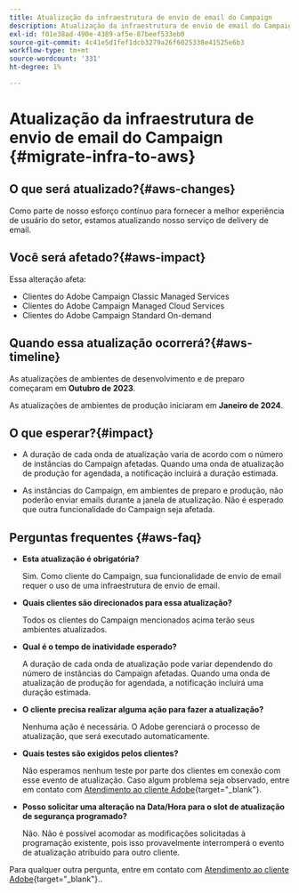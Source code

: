```yaml
---
title: Atualização da infraestrutura de envio de email do Campaign
description: Atualização da infraestrutura de envio de email do Campaign
exl-id: f01e38ad-490e-4389-af5e-87beef533eb0
source-git-commit: 4c41e5d1fef1dcb3279a26f6025338e41525e6b3
workflow-type: tm+mt
source-wordcount: '331'
ht-degree: 1%

---
```


# Atualização da infraestrutura de envio de email do Campaign {#migrate-infra-to-aws}

## O que será atualizado?{#aws-changes}

Como parte de nosso esforço contínuo para fornecer a melhor experiência de usuário do setor, estamos atualizando nosso serviço de delivery de email.

## Você será afetado?{#aws-impact}

Essa alteração afeta:

* Clientes do Adobe Campaign Classic Managed Services
* Clientes do Adobe Campaign Managed Cloud Services
* Clientes do Adobe Campaign Standard On-demand

## Quando essa atualização ocorrerá?{#aws-timeline}

As atualizações de ambientes de desenvolvimento e de preparo começaram em **Outubro de 2023**.

As atualizações de ambientes de produção iniciaram em **Janeiro de 2024**.

## O que esperar?{#impact}

* A duração de cada onda de atualização varia de acordo com o número de instâncias do Campaign afetadas. Quando uma onda de atualização de produção for agendada, a notificação incluirá a duração estimada.

* As instâncias do Campaign, em ambientes de preparo e produção, não poderão enviar emails durante a janela de atualização. Não é esperado que outra funcionalidade do Campaign seja afetada.

## Perguntas frequentes {#aws-faq}

* **Esta atualização é obrigatória?**

  Sim. Como cliente do Campaign, sua funcionalidade de envio de email requer o uso de uma infraestrutura de envio de email.

* **Quais clientes são direcionados para essa atualização?**

  Todos os clientes do Campaign mencionados acima terão seus ambientes atualizados.

* **Qual é o tempo de inatividade esperado?**

  A duração de cada onda de atualização pode variar dependendo do número de instâncias do Campaign afetadas. Quando uma onda de atualização de produção for agendada, a notificação incluirá uma duração estimada.

* **O cliente precisa realizar alguma ação para fazer a atualização?**

  Nenhuma ação é necessária. O Adobe gerenciará o processo de atualização, que será executado automaticamente.

* **Quais testes são exigidos pelos clientes?**

  Não esperamos nenhum teste por parte dos clientes em conexão com esse evento de atualização. Caso algum problema seja observado, entre em contato com [Atendimento ao cliente Adobe](https://experienceleague.adobe.com/?support-solution=Campaign#support){target="_blank"}.


* **Posso solicitar uma alteração na Data/Hora para o slot de atualização de segurança programado?**

  Não. Não é possível acomodar as modificações solicitadas à programação existente, pois isso provavelmente interromperá o evento de atualização atribuído para outro cliente.

Para qualquer outra pergunta, entre em contato com [Atendimento ao cliente Adobe](https://experienceleague.adobe.com/?support-solution=Campaign#support){target="_blank"}..
